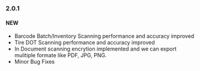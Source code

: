 ### 2.0.1

#### NEW

- Barcode Batch/Inventory Scanning performance and accuracy improved
- Tire DOT Scanning performance and accuracy improved
- In Document scanning encrytion implemented and we can export mulitiple formate like PDF, JPG, PNG.
- Minor Bug Fixes

<div class="fold-panel-end"></div>

